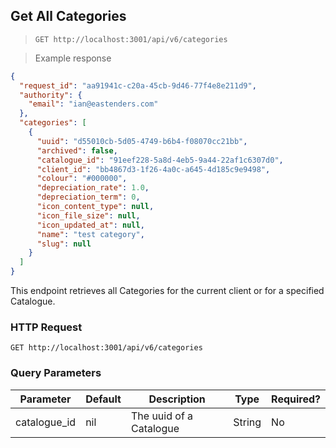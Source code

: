 ## Get All Categories

> `GET http://localhost:3001/api/v6/categories`

> Example response

```json
{
  "request_id": "aa91941c-c20a-45cb-9d46-77f4e8e211d9",
  "authority": {
    "email": "ian@eastenders.com"
  },
  "categories": [
    {
      "uuid": "d55010cb-5d05-4749-b6b4-f08070cc21bb",
      "archived": false,
      "catalogue_id": "91eef228-5a8d-4eb5-9a44-22af1c6307d0",
      "client_id": "bb4867d3-1f26-4a0c-a645-4d185c9e9498",
      "colour": "#000000",
      "depreciation_rate": 1.0,
      "depreciation_term": 0,
      "icon_content_type": null,
      "icon_file_size": null,
      "icon_updated_at": null,
      "name": "test category",
      "slug": null
    }
  ]
}
```

This endpoint retrieves all Categories for the current client or for a specified Catalogue. 


### HTTP Request

`GET http://localhost:3001/api/v6/categories`


### Query Parameters

Parameter | Default | Description | Type | Required?
--------- | ------- | ----------- | ---- | --------
catalogue_id | nil | The uuid of a Catalogue | String | No